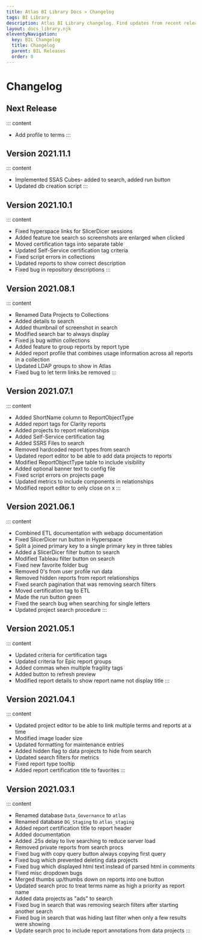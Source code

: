 ```yaml
---
title: Atlas BI Library Docs » Changelog
tags: BI Library
description: Atlas BI Library changelog. Find updates from recent releases and what feature you can expect on your next upgrade.
layout: docs_library.njk
eleventyNavigation:
  key: BIL Changelog
  title: Changelog
  parent: BIL Releases
  order: 0
---
```


# Changelog

## Next Release

::: content
- Add profile to terms
:::

## Version 2021.11.1

::: content
- Implemented SSAS Cubes- added to search, added run button
- Updated db creation script
:::

## Version 2021.10.1

::: content
- Fixed hyperspace links for SlicerDicer sessions
- Added feature toe search so screenshots are enlarged when clicked
- Moved certification tags into separate table
- Updated Self-Service certification tag criteria
- Fixed script errors in collections
- Updated reports to show correct description
- Fixed bug in repository descriptions
:::

## Version 2021.08.1

::: content
- Renamed Data Projects to Collections
- Added details to search
- Added thumbnail of screenshot in search
- Modified search bar to always display
- Fixed js bug within collections
- Added feature to group reports by report type
- Added report profile that combines usage information across all reports in a collection
- Updated LDAP groups to show in Atlas
- Fixed bug to let term links be removed
:::

## Version 2021.07.1

::: content
- Added ShortName column to ReportObjectType
- Added report tags for Clarity reports
- Added projects to report relationships
- Added Self-Service certification tag
- Added SSRS Files to search
- Removed hardcoded report types from search
- Updated report editor to be able to add data projects to reports
- Modified ReportObjectType table to include visibility
- Added optional banner text to config file
- Fixed script errors on projects page
- Updated metrics to include components in relationships
- Modified report editor to only close on x
:::

## Version 2021.06.1

::: content
- Combined ETL documentation with webapp documentation
- Fixed SlicerDicer run button in Hyperspace
- Split a joined primary key to a single primary key in three tables
- Added a SlicerDicer filter button to search
- Modified Tableau filter button on search
- Fixed new favorite folder bug
- Removed 0's from user profile run data
- Removed hidden reports from report relationships
- Fixed search pagination that was removing search filters
- Moved certification tag to ETL
- Made the run button green
- Fixed the search bug when searching for single letters
- Updated project search procedure
:::

## Version 2021.05.1

::: content
- Updated criteria for certification tags
- Updated criteria for Epic report groups
- Added commas when multiple fragility tags
- Added button to refresh preview
- Modified report details to show report name not display title
:::

## Version 2021.04.1

::: content
- Updated project editor to be able to link multiple terms and reports at a time
- Modified image loader size
- Updated formatting for maintenance entries
- Added hidden flag to data projects to hide from search
- Updated search filters for metrics
- Fixed report type tooltip
- Added report certification title to favorites
:::

## Version 2021.03.1

::: content
- Renamed database ``Data_Governance`` to ``atlas``
- Renamed database ``DG_Staging`` to ``atlas_staging``
- Added report certification title to report header
- Added documentation
- Added .25s delay to live searching to reduce server load
- Removed private reports from search procs
- Fixed bug with copy query button always copying first query
- Fixed bug which prevented deleting data projects
- Fixed bug which displayed html text instead of parsed html in comments
- Fixed misc dropdown bugs
- Merged thumbs up/thumbs down on reports into one button
- Updated search proc to treat terms name as high a priority as report name
- Added data projects as "ads" to search
- Fixed bug in search that was removing search filters after starting another search
- Fixed bug in search that was hiding last filter when only a few results were showing
- Update search proc to include report annotations from data projects
:::
